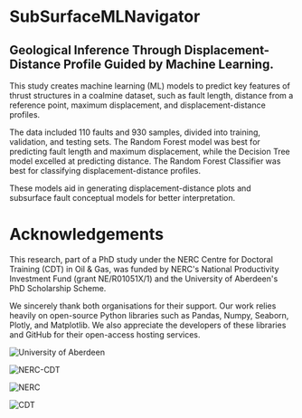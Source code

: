 # SubSurfaceMLNavigator
## Geological Inference Through Displacement-Distance Profile Guided by Machine Learning. 

This study creates machine learning (ML) models to predict key features of thrust structures in a coalmine dataset, such as fault length, distance from a reference point, maximum displacement, and displacement-distance profiles.

The data included 110 faults and 930 samples, divided into training, validation, and testing sets. The Random Forest model was best for predicting fault length and maximum displacement, while the Decision Tree model excelled at predicting distance. The Random Forest Classifier was best for classifying displacement-distance profiles.

These models aid in generating displacement-distance plots and subsurface fault conceptual models for better interpretation.

Acknowledgements 
=================
This research, part of a PhD study under the NERC Centre for Doctoral Training (CDT) in Oil & Gas, was funded by NERC's National Productivity Investment Fund (grant NE/R01051X/1) and the University of Aberdeen's PhD Scholarship Scheme.

We sincerely thank both organisations for their support. Our work relies heavily on open-source Python libraries such as Pandas, Numpy, Seaborn, Plotly, and Matplotlib. We also appreciate the developers of these libraries and GitHub for their open-access hosting services.

![University of Aberdeen](https://i.imgur.com/PILyj4m.jpg)

![NERC-CDT](https://nerc-cdt-oil-and-gas.ac.uk/wp-content/uploads/news/2015-news-NERC-funding.jpg)

![NERC](https://auracdt.hull.ac.uk/wp-content/uploads/2019/11/UKRI_NER_Council-Logo_Horiz-RGB.png)

![CDT](https://i.imgur.com/QDOhcN3.png)
